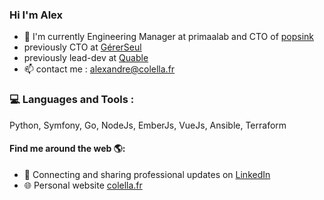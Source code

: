 ### Hi I'm Alex

- 🏢  I'm currently Engineering Manager at primaalab and CTO of <a href="https://popsink.dev">popsink</a>
- previously CTO at <a href="https://www.gererseul.com">GérerSeul</a>
- previously lead-dev at <a href="https://www.quable.com/">Quable</a>
- 📫 contact me : alexandre@colella.fr

### 💻 Languages and Tools :
Python, Symfony, Go, NodeJs, EmberJs, VueJs, Ansible, Terraform

#### Find me around the web 🌎:
- 💼 Connecting and sharing professional updates on <a href="https://www.linkedin.com/in/alexandrecolella/">LinkedIn</a>
- 🌐 Personal website <a href="https://colella.fr">colella.fr</a>
